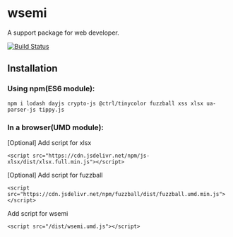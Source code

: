 # wsemi
A support package for web developer.

[![Build Status](https://travis-ci.org/yuda-lyu/wsemi.svg?branch=master)](https://travis-ci.org/yuda-lyu/wsemi)

## Installation
### Using npm(ES6 module):
```alias
npm i lodash dayjs crypto-js @ctrl/tinycolor fuzzball xss xlsx ua-parser-js tippy.js
```

### In a browser(UMD module):
[Optional] Add script for xlsx
```alias
<script src="https://cdn.jsdelivr.net/npm/js-xlsx/dist/xlsx.full.min.js"></script>
```
[Optional] Add script for fuzzball
```alias
<script src="https://cdn.jsdelivr.net/npm/fuzzball/dist/fuzzball.umd.min.js"></script>
```
Add script for wsemi
```alias
<script src="/dist/wsemi.umd.js"></script>
```
